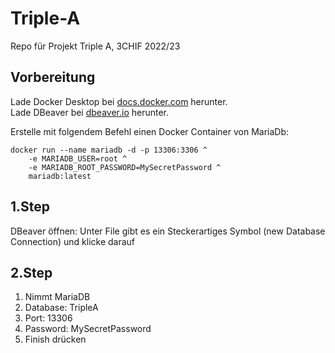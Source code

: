 # Triple-A
Repo für Projekt Triple A, 3CHIF 2022/23

## Vorbereitung

Lade Docker Desktop bei [docs.docker.com](https://docs.docker.com/desktop/install/windows-install/) herunter. <br>
Lade DBeaver bei [dbeaver.io](https://dbeaver.io/) herunter.

Erstelle mit folgendem Befehl einen Docker Container von MariaDb:

```
docker run --name mariadb -d -p 13306:3306 ^
    -e MARIADB_USER=root ^
    -e MARIADB_ROOT_PASSWORD=MySecretPassword ^
    mariadb:latest
```

## 1.Step
DBeaver öffnen:
Unter File gibt es ein Steckerartiges Symbol (new Database Connection) und klicke darauf

## 2.Step
1. Nimmt MariaDB
2. Database: TripleA
3. Port: 13306
4. Password: MySecretPassword
5. Finish drücken
